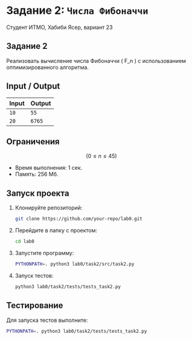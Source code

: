  # Задание 2: `Числа Фибоначчи`
 
 Студент ИТМО, Хабиби Ясер, вариант 23
 
 ## Задание 2
 
 Реализовать вычисление числа Фибоначчи \( F_n \) с использованием оптимизированного алгоритма.
 
 ## Input / Output
 
 | Input | Output |
 | ----- | ------ |
 | `10`  | `55`   |
 | `20`  | `6765` |
 
 ## Ограничения
$$
 ( 0 \leq n \leq 45 )
$$
 - Время выполнения: 1 сек.
 - Память: 256 Мб.
 
 ## Запуск проекта
 
 1. Клонируйте репозиторий:
    ```bash
    git clone https://github.com/your-repo/lab0.git
    ```
 2. Перейдите в папку с проектом:
    ```bash
    cd lab0
    ```
 3. Запустите программу:
    ```bash
    PYTHONPATH=. python3 lab0/task2/src/task2.py
    ```
 
 4. Запуск тестов:
    ```bash
    python3 lab0/task2/tests/tests_task2.py
    ```
 
 ## Тестирование
 
 Для запуска тестов выполните:
 ```bash
 PYTHONPATH=. python3 lab0/task2/tests/tests_task2.py
 ```
